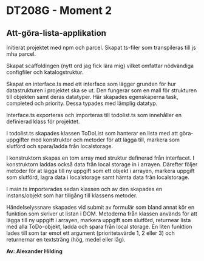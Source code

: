 # DT208G - Moment 2
## Att-göra-lista-applikation

Initierat projektet med npm och parcel.
Skapat ts-filer som transpileras till js mha parcel. 

Skapat scaffoldingen (nytt ord jag fick lära mig) vilket omfattar nödvändiga configfiler och katalogstruktur.

Skapat en interface.ts med ett interface som lägger grunden för hur datastrukturen i projektet ska se ut. Den fungerar som en mall för strukturen till objekten samt deras datatyper.
Här skapades egenskaperna task, completed och priority. Dessa typades med lämplig datatyp.

Interface.ts exporteras och importeras till todolist.ts som innehåller en definierad klass för projektet.

I todolist.ts skapades klassen ToDoList som hanterar en lista med att göra-uppgifter med konstruktor och metoder för att lägga till, markera som slutförd och spara/ladda från localstorage. 

I konstruktorn skapas en tom array med struktur definerad från interfacet. I konstruktorn laddas också data från local storage in i arrayen. Därefter följer metoder för at lägga till ny uppgift som ett objekt i arrayen, markera uppgift som slutförd, lagra data i localstorage samt hämta data från localstorage.

I main.ts importerades sedan klassen och av den skapades en instans/objekt som har tillgång till klassens metoder. 

Händelselyssnare skapades vid submit av formulär som bland annat kör en funktion som skriver ut listan i DOM. Metoderna från klassen används för att lägga till ny uppgift i arrayen, markera uppgift som slutförd, returnear lista med alla ToDo-objekt, ladda och spara från local storage.
En liten funktion lades till som tar emot ett argument (prioritetsvärde 1, 2 eller 3) och returnernar en textsträng (hög, medel eller låg).

**Av: Alexander Hilding**